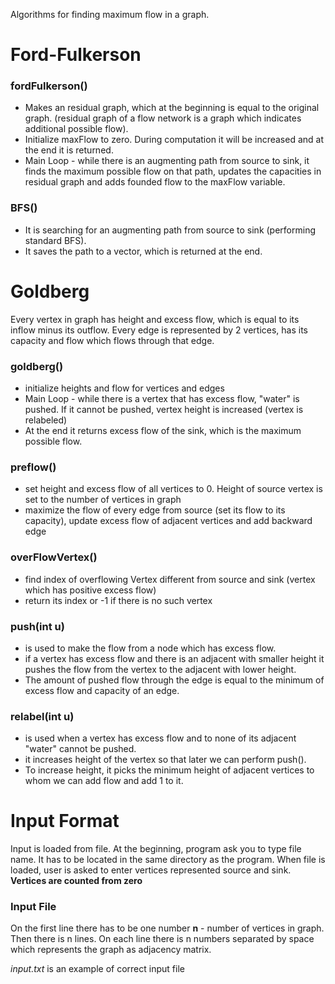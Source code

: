 Algorithms for finding maximum flow in a graph.

# Ford-Fulkerson

### fordFulkerson()
* Makes an residual graph, which at the beginning is equal to the original graph. (residual graph of a flow network is a graph which indicates additional possible flow).
* Initialize maxFlow to zero. During computation it will be increased and at the end it is returned.
* Main Loop - while there is an augmenting path from source to sink, it finds the maximum possible flow on that path, updates the capacities in residual graph and adds founded flow to the maxFlow variable.

### BFS()
* It is searching for an augmenting path from source to sink (performing standard BFS).
* It saves the path to a vector, which is returned at the end.


# Goldberg

Every vertex in graph has height and excess flow, which is equal to its inflow minus its outflow.
Every edge is represented by 2 vertices, has its capacity and flow which flows through that edge.

### goldberg()
* initialize heights and flow for vertices and edges
* Main Loop - while there is a vertex that has excess flow, "water" is pushed. If it cannot be pushed, vertex height is increased (vertex is relabeled)
* At the end it returns excess flow of the sink, which is the maximum possible flow.

### preflow()
* set height and excess flow of all vertices to 0. Height of source vertex is set to the number of vertices in graph
* maximize the flow of every edge from source (set its flow to its capacity), update excess flow of adjacent vertices and add backward edge

### overFlowVertex()
* find index of overflowing Vertex different from source and sink (vertex which has positive excess flow)
* return its index or -1 if there is no such vertex

### push(int u)
* is used to make the flow from a node which has excess flow.
* if a vertex has excess flow and there is an adjacent with smaller height it pushes the flow from the vertex to the adjacent with lower height.
* The amount of pushed flow through the edge is equal to the minimum of excess flow and capacity of an edge.

### relabel(int u)
* is used when a vertex has excess flow and to none of its adjacent "water" cannot be pushed. 
* it increases height of the vertex so that later we can perform push(). 
* To increase height, it picks the minimum height of adjacent vertices to whom we can add flow and add 1 to it.


# Input Format
Input is loaded from file.
At the beginning, program ask you to type file name. It has to be located in the same directory as the program.
When file is loaded, user is asked to enter vertices represented source and sink. **Vertices are counted from zero**

### Input File
On the first line there has to be one number **n** - number of vertices in graph.
Then there is n lines. On each line there is n numbers separated by space which represents the graph as adjacency matrix.

*input.txt* is an example of correct input file

